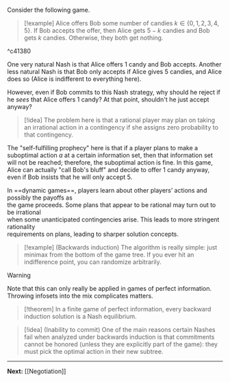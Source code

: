 Consider the following game.

> [!example]
> Alice offers Bob some number of candies $k\in \{ 0,1,2,3,4,5 \}$. If Bob accepts the offer, then Alice gets $5-k$ candies and Bob gets $k$ candies. Otherwise, they both get nothing.

^c41380

One very natural Nash is that Alice offers 1 candy and Bob accepts. Another less natural Nash is that Bob only accepts if Alice gives 5 candies, and Alice does so (Alice is indifferent to everything here).

However, even if Bob commits to this Nash strategy, why should he reject if he *sees* that Alice offers 1 candy? At that point, shouldn't he just accept anyway?

> [!idea]
> The problem here is that a rational player may plan on taking an irrational action in a contingency if she assigns zero probability to that contingency.

The "self-fulfilling prophecy" here is that if a player plans to make a suboptimal action $a$ at a certain information set, then that information set will not be reached; therefore, the suboptimal action is fine. In this game, Alice can actually "call Bob's bluff" and decide to offer 1 candy anyway, even if Bob insists that he will only accept 5. 

In ==dynamic games==, players learn about other players’ actions and possibly the payoffs as  
the game proceeds. Some plans that appear to be rational may turn out to be irrational  
when some unanticipated contingencies arise. This leads to more stringent rationality  
requirements on plans, leading to sharper solution concepts.

> [!example] (Backwards induction)
> The algorithm is really simple: just minimax from the bottom of the game tree. If you ever hit an indifference point, you can randomize arbitrarily.

> [!warning]
> Note that this can only really be applied in games of perfect information. Throwing infosets into the mix complicates matters.

> [!theorem]
> In a finite game of perfect information, every backward induction solution is a Nash equilibrium.

> [!idea] (Inability to commit)
> One of the main reasons certain Nashes fail when analyzed under backwards induction is that commitments cannot be honored (unless they are explicitly part of the game): they must pick the optimal action in their new subtree.

---

**Next:** [[Negotiation]]
